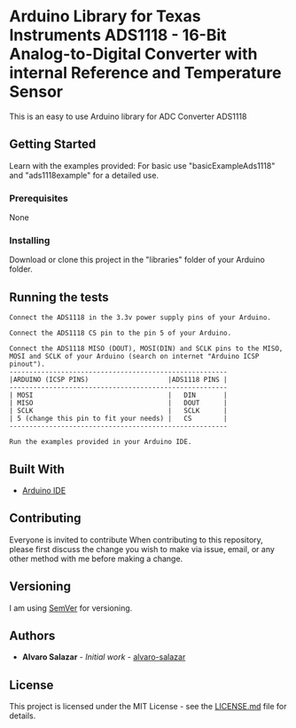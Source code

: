 # Arduino Library for Texas Instruments ADS1118 - 16-Bit Analog-to-Digital Converter with internal Reference and Temperature Sensor

This is an easy to use Arduino library for ADC Converter ADS1118

## Getting Started

Learn with the examples provided: For basic use "basicExampleAds1118" and "ads1118example" for a detailed use.

### Prerequisites

None


### Installing

Download or clone this project in the "libraries" folder of your Arduino folder.

## Running the tests
```
Connect the ADS1118 in the 3.3v power supply pins of your Arduino.
```

```
Connect the ADS1118 CS pin to the pin 5 of your Arduino.
```

```
Connect the ADS1118 MISO (DOUT), MOSI(DIN) and SCLK pins to the MISO, MOSI and SCLK of your Arduino (search on internet "Arduino ICSP pinout").
-------------------------------------------------------
|ARDUINO (ICSP PINS)					|ADS1118 PINS |
-------------------------------------------------------
| MOSI									|	DIN		  |
| MISO									|	DOUT	  |	
| SCLK									|	SCLK 	  |
| 5 (change this pin to fit your needs)	|	CS		  |
-------------------------------------------------------
```

```
Run the examples provided in your Arduino IDE.
```

## Built With

* [Arduino IDE](https://www.arduino.cc/)

## Contributing

Everyone is invited to contribute
When contributing to this repository, please first discuss the change you wish to make via issue, email, or any other method with me before making a change.

## Versioning

I am using [SemVer](http://semver.org/) for versioning. 

## Authors

* **Alvaro Salazar** - *Initial work* - [alvaro-salazar](https://github.com/alvaro-salazar)

## License

This project is licensed under the MIT License - see the [LICENSE.md](LICENSE.md) file for details.